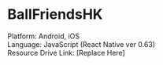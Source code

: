 # BallFriendsHK

Platform: Android, iOS  
Language: JavaScript (React Native ver 0.63)  
Resource Drive Link: [Replace Here]

